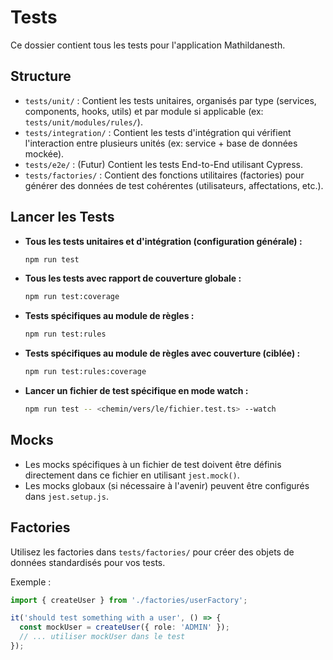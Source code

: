 # Tests

Ce dossier contient tous les tests pour l'application Mathildanesth.

## Structure

- `tests/unit/` : Contient les tests unitaires, organisés par type (services, components, hooks, utils) et par module si applicable (ex: `tests/unit/modules/rules/`).
- `tests/integration/` : Contient les tests d'intégration qui vérifient l'interaction entre plusieurs unités (ex: service + base de données mockée).
- `tests/e2e/` : (Futur) Contient les tests End-to-End utilisant Cypress.
- `tests/factories/` : Contient des fonctions utilitaires (factories) pour générer des données de test cohérentes (utilisateurs, affectations, etc.).

## Lancer les Tests

- **Tous les tests unitaires et d'intégration (configuration générale) :**
  ```bash
  npm run test
  ```

- **Tous les tests avec rapport de couverture globale :**
  ```bash
  npm run test:coverage
  ```

- **Tests spécifiques au module de règles :**
  ```bash
  npm run test:rules
  ```

- **Tests spécifiques au module de règles avec couverture (ciblée) :**
  ```bash
  npm run test:rules:coverage
  ```

- **Lancer un fichier de test spécifique en mode watch :**
  ```bash
  npm run test -- <chemin/vers/le/fichier.test.ts> --watch
  ```

## Mocks

- Les mocks spécifiques à un fichier de test doivent être définis directement dans ce fichier en utilisant `jest.mock()`.
- Les mocks globaux (si nécessaire à l'avenir) peuvent être configurés dans `jest.setup.js`.

## Factories

Utilisez les factories dans `tests/factories/` pour créer des objets de données standardisés pour vos tests.

Exemple :
```typescript
import { createUser } from './factories/userFactory';

it('should test something with a user', () => {
  const mockUser = createUser({ role: 'ADMIN' });
  // ... utiliser mockUser dans le test
});
``` 
